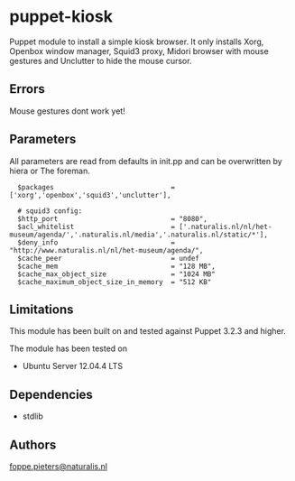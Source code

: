 puppet-kiosk
===================
Puppet module to install a simple kiosk browser.
It only installs Xorg, Openbox window manager, Squid3 proxy, Midori browser with mouse gestures and Unclutter to hide the mouse cursor.

Errors
-------------
Mouse gestures dont work yet!

Parameters
-------------
All parameters are read from defaults in init.pp and can be overwritten by hiera or The foreman.

```
  $packages                             = ['xorg','openbox','squid3','unclutter'],

  # squid3 config:
  $http_port                            = "8080",
  $acl_whitelist                        = ['.naturalis.nl/nl/het-museum/agenda/','.naturalis.nl/media','.naturalis.nl/static/*'],
  $deny_info                            = "http://www.naturalis.nl/nl/het-museum/agenda/",
  $cache_peer                           = undef
  $cache_mem                            = "128 MB",
  $cache_max_object_size                = "1024 MB"
  $cache_maximum_object_size_in_memory  = "512 KB"
```
Limitations
-------------
This module has been built on and tested against Puppet 3.2.3 and higher.

The module has been tested on
- Ubuntu Server 12.04.4 LTS

Dependencies
-------------
- stdlib

Authors
-------------
<foppe.pieters@naturalis.nl>